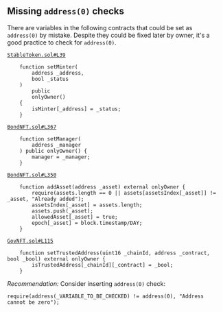 ## Missing `address(0)` checks 

There are variables in the following contracts that could be set as `address(0)` by mistake. Despite they could be fixed later by owner, it's a good practice to check for `address(0)`.

[`StableToken.sol#L39`](https://github.com/code-423n4/2022-12-tigris/blob/main/contracts/StableToken.sol#L39)

```solidity
    function setMinter(
        address _address,
        bool _status
    ) 
        public
        onlyOwner()
    {
        isMinter[_address] = _status;
    }
```


[`BondNFT.sol#L367`](https://github.com/code-423n4/2022-12-tigris/blob/main/contracts/BondNFT.sol#L367)

```solidity
    function setManager(
        address _manager
    ) public onlyOwner() {
        manager = _manager;
    }
```


[`BondNFT.sol#L350`](https://github.com/code-423n4/2022-12-tigris/blob/main/contracts/BondNFT.sol#L350)
```solidity
    function addAsset(address _asset) external onlyOwner {
        require(assets.length == 0 || assets[assetsIndex[_asset]] != _asset, "Already added");
        assetsIndex[_asset] = assets.length;
        assets.push(_asset);
        allowedAsset[_asset] = true;
        epoch[_asset] = block.timestamp/DAY;
    }
```

[`GovNFT.sol#L115`](https://github.com/code-423n4/2022-12-tigris/blob/main/contracts/GovNFT.sol#L115)

```solidity
    function setTrustedAddress(uint16 _chainId, address _contract, bool _bool) external onlyOwner {
        isTrustedAddress[_chainId][_contract] = _bool;
    }
```

*Recommendation:* Consider inserting `address(0)` check:

```solidity
require(address(_VARIABLE_TO_BE_CHECKED) != address(0), "Address cannot be zero");
```